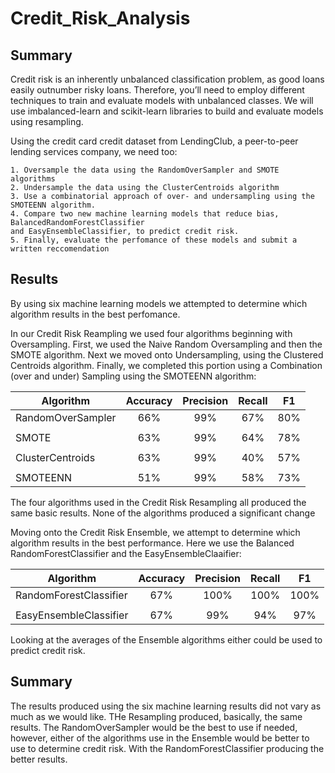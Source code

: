 # Credit_Risk_Analysis

## Summary

  Credit risk is an inherently unbalanced classification problem, as good loans easily outnumber risky loans. Therefore, you’ll
  need to employ different techniques to train and evaluate models with unbalanced classes. We will use imbalanced-learn and 
  scikit-learn libraries to build and evaluate models using resampling.

  Using the credit card credit dataset from LendingClub, a peer-to-peer lending services company, we need too:
  
    1. Oversample the data using the RandomOverSampler and SMOTE algorithms
    2. Undersample the data using the ClusterCentroids algorithm
    3. Use a combinatorial approach of over- and undersampling using the SMOTEENN algorithm.
    4. Compare two new machine learning models that reduce bias, BalancedRandomForestClassifier
    and EasyEnsembleClassifier, to predict credit risk.
    5. Finally, evaluate the perfomance of these models and submit a written reccomendation
  
## Results

  By using six machine learning models we attempted to determine which algorithm results in the best perfomance.
  
  In our Credit Risk Reampling we used four algorithms beginning with Oversampling.  First, we used the Naive Random Oversampling
  and then the SMOTE algorithm.  Next we moved onto Undersampling, using the Clustered Centroids algorithm.  Finally, we completed
  this portion using a Combination (over and under) Sampling using the SMOTEENN algorithm:
  
   | Algorithm         | Accuracy | Precision | Recall |   F1   |
   | ----------------- | :------: | :-------: | :----: | :----: |
   | RandomOverSampler | 66%      | 99%       | 67%    | 80%    |  
   |                   |          |           |        |        |
   | SMOTE             | 63%      | 99%       | 64%    | 78%    |  
   |                   |          |           |        |        |
   | ClusterCentroids  | 63%      | 99%       | 40%    | 57%    |
   |                   |          |           |        |        |
   | SMOTEENN          | 51%      | 99%       | 58%    | 73%    |
  
  The four algorithms used in the Credit Risk Resampling all produced the same basic results.  None of the algorithms produced a
  significant change
  
  Moving onto the Credit Risk Ensemble, we attempt to determine which algorithm results in the best performance.  Here we use the
  Balanced RandomForestClassifier and the EasyEnsembleClaaifier:
  
   |  Algorithm             | Accuracy | Precision | Recall |   F1   |
   | -----------------------| :------: | :-------: | :----: | :----: |
   | RandomForestClassifier | 67%      | 100%      | 100%   | 100%   |
   |                        |          |           |        |        |
   | EasyEnsembleClassifier | 67%      | 99%       | 94%    | 97%    |
   
  Looking at the averages of the Ensemble algorithms either could be used to predict credit risk.

## Summary

  The results produced using the six machine learning results did not vary as much as we would like.  THe Resampling produced, basically,
  the same results.  The RandomOverSampler would be the best to use if needed, however, either of the algorithms use in the Ensemble would
  be better to use to determine credit risk.  With the RandomForestClassifier producing the better results.
